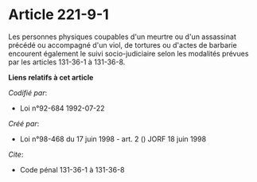 # Article 221-9-1

Les personnes physiques coupables d'un meurtre ou d'un assassinat précédé ou accompagné d'un viol, de tortures ou d'actes de
barbarie encourent également le suivi socio-judiciaire selon les modalités prévues par les articles 131-36-1 à 131-36-8.

**Liens relatifs à cet article**

_Codifié par_:

  - Loi n°92-684 1992-07-22

_Créé par_:

  - Loi n°98-468 du 17 juin 1998 - art. 2 () JORF 18 juin 1998

_Cite_:

  - Code pénal 131-36-1 à 131-36-8
